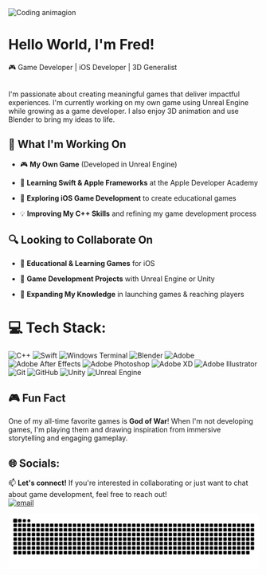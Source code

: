 <img src="https://github.com/user-attachments/assets/eee81b13-56df-4fff-94fd-7aa62cf6ce27" alt="Coding animagion" width="60%" />

<h1 align="left">Hello World, I'm Fred!</h1>
🎮 Game Developer | iOS Developer | 3D Generalist  

<br>I'm passionate about creating meaningful games that deliver impactful experiences. I'm currently working on my own game using Unreal Engine while growing as a game developer. I also enjoy 3D animation and use Blender to bring my ideas to life. </br>



## 🚀 What I'm Working On  

- 🎮 **My Own Game** (Developed in Unreal Engine)  

- 🍏 **Learning Swift & Apple Frameworks** at the Apple Developer Academy  

- 📱 **Exploring iOS Game Development** to create educational games

- 💡 **Improving My C++ Skills** and refining my game development process  



## 🔍 Looking to Collaborate On  

- 🧠 **Educational & Learning Games** for iOS  

- 🎨 **Game Development Projects** with Unreal Engine or Unity  

- 🚀 **Expanding My Knowledge** in launching games & reaching players  



# 💻 Tech Stack:
![C++](https://img.shields.io/badge/c++-%2300599C.svg?style=for-the-badge&logo=c%2B%2B&logoColor=white) ![Swift](https://img.shields.io/badge/swift-F54A2A?style=for-the-badge&logo=swift&logoColor=white) ![Windows Terminal](https://img.shields.io/badge/Windows%20Terminal-%234D4D4D.svg?style=for-the-badge&logo=windows-terminal&logoColor=white) ![Blender](https://img.shields.io/badge/blender-%23F5792A.svg?style=for-the-badge&logo=blender&logoColor=white) ![Adobe](https://img.shields.io/badge/adobe-%23FF0000.svg?style=for-the-badge&logo=adobe&logoColor=white) ![Adobe After Effects](https://img.shields.io/badge/Adobe%20After%20Effects-9999FF.svg?style=for-the-badge&logo=Adobe%20After%20Effects&logoColor=white) ![Adobe Photoshop](https://img.shields.io/badge/adobe%20photoshop-%2331A8FF.svg?style=for-the-badge&logo=adobe%20photoshop&logoColor=white) ![Adobe XD](https://img.shields.io/badge/Adobe%20XD-470137?style=for-the-badge&logo=Adobe%20XD&logoColor=#FF61F6) ![Adobe Illustrator](https://img.shields.io/badge/adobe%20illustrator-%23FF9A00.svg?style=for-the-badge&logo=adobe%20illustrator&logoColor=white) ![Git](https://img.shields.io/badge/git-%23F05033.svg?style=for-the-badge&logo=git&logoColor=white) ![GitHub](https://img.shields.io/badge/github-%23121011.svg?style=for-the-badge&logo=github&logoColor=white) ![Unity](https://img.shields.io/badge/unity-%23000000.svg?style=for-the-badge&logo=unity&logoColor=white) ![Unreal Engine](https://img.shields.io/badge/unrealengine-%23313131.svg?style=for-the-badge&logo=unrealengine&logoColor=white)



## 🎮 Fun Fact  

One of my all-time favorite games is **God of War**! When I'm not developing games, I'm playing them and drawing inspiration from immersive storytelling and engaging gameplay.  


## 🌐 Socials:
📫 **Let's connect!** If you're interested in collaborating or just want to chat about game development, feel free to reach out!
<br>[![email](https://img.shields.io/badge/Email-D14836?logo=gmail&logoColor=white)](mailto:alchemyroomstudios@gmail.com)</br>



<picture>
  <source media="(prefers-color-scheme: dark)" srcset="https://raw.githubusercontent.com/The6eyes/The6eyes/output/github-snake-dark.svg" />
  <source media="(prefers-color-scheme: light)" srcset="https://raw.githubusercontent.com/The6eyes/The6eyes/output/github-snake.svg" />
  <img alt="github-snake" src="https://raw.githubusercontent.com/The6eyes/The6eyes/output/github-snake.svg" />
</picture>

###
###
